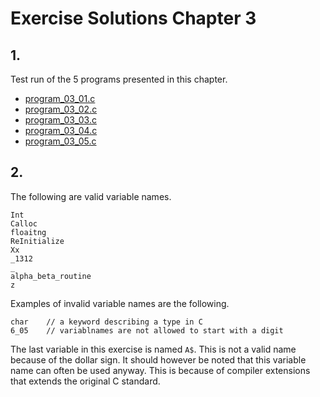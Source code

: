 # Exercise Solutions Chapter 3 #
## 1. ##
Test run of the 5 programs presented in this chapter.  
 - [program_03_01.c](Exercise_01/Program_03_01/program_03_01.c)  
 - [program_03_02.c](Exercise_01/Program_03_02/program_03_02.c)  
 - [program_03_03.c](Exercise_01/Program_03_03/program_03_03.c)  
 - [program_03_04.c](Exercise_01/Program_03_04/program_03_04.c)  
 - [program_03_05.c](Exercise_01/Program_03_05/program_03_05.c)

## 2. ##
The following are valid variable names.
```  
Int  
Calloc  
floaitng  
ReInitialize  
Xx  
_1312  
_  
alpha_beta_routine  
z  
```  
Examples of invalid variable names are the following.
```  
char	// a keyword describing a type in C
6_05	// variablnames are not allowed to start with a digit
```  
The last variable in this exercise is named `A$`. This is not a valid name because of the dollar sign. It should however be noted that this variable name can often be used anyway. This is because of compiler extensions that extends the original C standard.  
